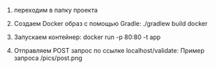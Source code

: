 1) переходим в папку проекта

2) Создаем Docker образ с помощью Gradle:
./gradlew build docker

4) Запускаем контейнер:
docker run -p 80:80 -t app

4) Отправляем POST запрос по ссылке localhost/validate:
Пример запроса /pics/post.png

